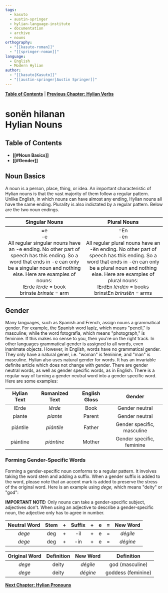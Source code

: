 ```yaml
---
tags:
  - kasuto
  - austin-springer
  - hylian-language-institute
  - documentation
  - archive
  - nouns
orthography:
  - "[[kasuto-roman]]"
  - "[[springer-roman]]"
language:
  - English
  - Modern Hylian
author:
  - "[[kasuto|Kasuto]]"
  - "[[austin-springer|Austin Springer]]"
---
```

**[Table of Contents](00-toc.md)** | **[Previous Chapter: Hylian Verbs](04-wirtën.md)**

# <span class="hylian">sonën hilanan</span><br>Hylian Nouns

## Table of Contents

+ **[[#Noun Basics]]**
+ **[[#Gender]]**

## Noun Basics

A noun is a person, place, thing, or idea. An important characteristic of Hylian nouns is that the vast majority of them follow a regular pattern. Unlike English, in which nouns can have almost any ending, Hylian nouns all have the same ending. Plurality is also indictated by a regular pattern. Below are the two noun endings.

| Singular Nouns | Plural Nouns |
|:-:|:-:|
| <span class="hylian_kas">=e</span><br>-e<br>All regular singular nouns have an -e ending. No other part of speech has this ending. So a word that ends in -e can only be a singular noun and nothing else. Here are examples of nouns:<br><span class="hylian_kas">lErde</span> _lërde_ = book<br><span class="hylian_kas">brinste</span> _brinste_ = arm | <span class="hylian_kas">=En</span><br>-ën<br>All regular plural nouns have an -ën ending. No other part of speech has this ending. So a word that ends in -ën can only be a plural noun and nothing else. Here are examples of plural nouns:<br><span class="hylian_kas">lErdEn</span> _lërdën_ = books<br><span class="hylian_kas">brinstEn</span> _brinstën_ = arms |

## Gender

Many languages, such as Spanish and French, assign nouns a grammatical gender. For example, the Spanish word lapíz, which means "pencil," is masculine; while the word fotografía, which means "photograph," is feminine. If this makes no sense to you, then you're on the right track. In other languages grammatical gender is assigned to all words, even inanimate objects. However, in English, words have no grammatical gender. They only have a natural gener, i.e. "woman" is feminine, and "man" is masculine. Hylian also uses natural gender for words. It has an invariable definite article which does not change with gender. There are gender neutral words, as well as gender specific words, as in English. There is a regular way of turning a gender neutral word into a gender specific word. Here are some examples: 

| Hylian Text | Romanized Text | English Gloss | Gender |
|:-------:|:-----:|:-----:|:------:|
| <span class="hylian_kas">lErde</span> | _lërde_ | Book | Gender neutral |
| <span class="hylian_kas">piante</span> | _piante_ | Parent | Gender neutral |
| <span class="hylian_kas">piántile</span> | _piántile_ | Father | Gender specific, masculine |
| <span class="hylian_kas">piántine</span> | _piántine_ | Mother | Gender specific, feminine |

### Forming Gender-Specific Words

Forming a gender-specific noun conforms to a regular pattern. It involves taking the word stem and adding a suffix. When a gender suffix is added to the word, please note that an accent mark is added to preserve the stress of the original word. Here is an example using _dege,_ which means "deity" or "god":

**IMPORTANT NOTE:** Only nouns can take a gender-specific subject, adjectives don't. When using an adjective to describe a gender-specific noun, the adjective only has to agree in number. 
 
| Neutral Word | Stem | + | Suffix | + | e | = | New Word |
|:-:|:-:|:-:|:-:|:-:|:-:|:-:|:-:|
| _dege_| deg| +| -il| +| e| =| _dégile_ |
| _dege_| deg| +| -in| +| e| =| _dégine_ |

| Original Word | Definition | New Word | Definition |
|:-:|:-:|:-:|:-:|
| _dege_ | deity | _dégile_ | god (masculine) |
| _dege_ | deity | _dégine_ | goddess (feminine) |

**[Next Chapter: Hylian Pronouns](06-asonën.md)**
